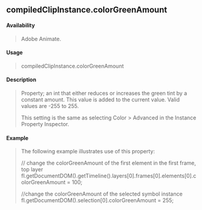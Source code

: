 ## compiledClipInstance.colorGreenAmount

#### Availability

> Adobe Animate.

#### Usage

> compiledClipInstance.colorGreenAmount

#### Description

> Property; an int that either reduces or increases the green tint by a constant amount. This value is added to the current value. Valid values are -255 to 255.
>
> This setting is the same as selecting Color \> Advanced in the Instance Property Inspector.

#### Example

> The following example illustrates use of this property:
>
> // change the colorGreenAmount of the first element in the first frame, top layer fl.getDocumentDOM().getTimeline().layers\[0\].frames\[0\].elements\[0\].colorGreenAmount = 100;
>
> //change the colorGreenAmount of the selected symbol instance fl.getDocumentDOM().selection\[0\].colorGreenAmount = 255;
